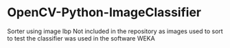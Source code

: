 # OpenCV-Python-ImageClassifier
Sorter using image lbp  Not included in the repository as images used to sort  to test the classifier was used in the software WEKA
